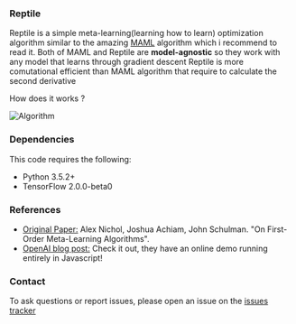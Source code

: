 ### Reptile
Reptile is a simple meta-learning(learning how to learn) optimization algorithm similar to the amazing [MAML](https://arxiv.org/abs/1703.03400) algorithm which i recommend to read it.
Both of MAML and Reptile are **model-agnostic** so they work with any model that learns through gradient descent
Reptile is more comutational efficient than MAML algorithm that require to calculate the second derivative

How does it works ?

![Algorithm](https://github.com/eng-amrahmed/reptile-tf2/tree/master/images/algorithm.jpg)


### Dependencies
This code requires the following:

- Python 3.5.2+
- TensorFlow 2.0.0-beta0

### References
- [Original Paper:](https://arxiv.org/abs/1803.02999) Alex Nichol, Joshua Achiam, John Schulman. "On First-Order Meta-Learning Algorithms".
- [OpenAI blog post:](https://blog.openai.com/reptile) Check it out, they have an online demo running entirely in Javascript!

### Contact
To ask questions or report issues, please open an issue on the [issues tracker](https://github.com/eng-amrahmed/reptile-tf2/issues)
